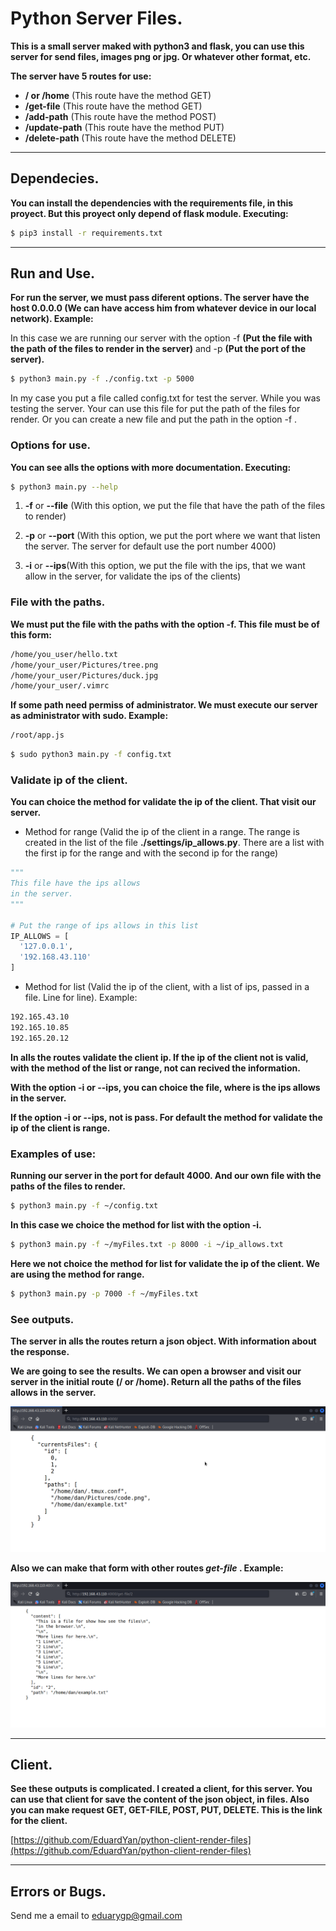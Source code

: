 # Python Server Files.

__This is a small server maked with python3 and flask, you can use this server for send files, images png or jpg. Or whatever other format,  etc.__

__The server have 5 routes for use:__
* __/ or /home__   (This route have the method GET)
* __/get-file__    (This route have the method GET)
* __/add-path__    (This route have the method POST)
* __/update-path__  (This route have the method PUT)
* __/delete-path__   (This route have the method DELETE)


-------------------------------------------------------------------
## Dependecies.
__You can install the dependencies with the requirements file, in this proyect. But this proyect only depend of flask module. Executing:__

```bash
$ pip3 install -r requirements.txt
```

--------------------------------------------------------------------
## Run and Use.
__For run the server, we must pass diferent options. The server have the host 0.0.0.0 (We can have access him from whatever device in our local network). Example:__

In this case we are running our server with the option -f __(Put the file with the path of the files to render in the server)__ and -p __(Put the port of the server).__

```bash
$ python3 main.py -f ./config.txt -p 5000
```
In my case you put a file called config.txt for test the server. While you was testing the server. Your can use this file for put the path of the files for render. Or you can create a new file and put the path in the option -f .

### Options for use.
__You can see alls the options with more documentation.  Executing:__
```bash
$ python3 main.py --help
```

1. __-f__ or __--file__  (With this option, we put the file that have the path of the files to render)

2. __-p__ or __--port__ (With this option, we put the port where we want that listen the server. The server for default use the port number 4000)

3. __-i__ or __--ips__(With this option, we put the file with the ips, that we want allow in the server, for validate the ips of the clients)

### File with the paths.
__We must put the file with the paths with the option -f. This file must be of this form:__
```txt
/home/you_user/hello.txt
/home/your_user/Pictures/tree.png
/home/your_user/Pictures/duck.jpg
/home/your_user/.vimrc

```
__If some path need permiss of administrator. We must execute our server as administrator with sudo. Example:__
```txt
/root/app.js
```

```bash
$ sudo python3 main.py -f config.txt
```

### Validate ip of the client.
__You can choice the method for validate the ip of the client. That visit our server.__

* Method for range (Valid the ip of the client in a range. The range is created in the list of the file __./settings/ip_allows.py__. There are a list with the first ip for the range and with the second ip for the range)

```python
"""
This file have the ips allows 
in the server.
"""

# Put the range of ips allows in this list
IP_ALLOWS = [
  '127.0.0.1',
  '192.168.43.110'
]

```

* Method for list (Valid the ip of the client, with a list of ips, passed in a file. Line for line). Example:
```txt
192.165.43.10
192.165.10.85
192.165.20.12

```

__In alls the routes validate the client ip. If the ip of the client not is valid, with the method of the
list or range, not can recived the information.__

__With the option -i or --ips, you can choice the file, where is the ips allows in the server.__

__If the option -i or --ips, not is pass. For default the method for validate the ip of the client
is range.__

### Examples of use:

__Running our server in the port for default 4000. And our own file with the paths of the files to render.__
```bash
$ python3 main.py -f ~/config.txt
```

__In this case we choice the method for list with the option -i.__
```bash
$ python3 main.py -f ~/myFiles.txt -p 8000 -i ~/ip_allows.txt
```

__Here we not choice the method for list for validate the ip of the client. We are using the method for range.__
```bash
$ python3 main.py -p 7000 -f ~/myFiles.txt
```

### See outputs.
__The server in alls the routes return a json object. With information about the response.__

__We are going to see the results. We can open a browser and visit our server in the initial route (/ or /home). Return all the paths of the files allows in the server.__

![](./doc/example-results.png)

__Also we can make that form with other routes *get-file* . Example:__

![](./doc/example-results-get-file.png)

--------------------------------------------------
## Client.

__See these outputs is complicated. I created a client, for this server. You can use that client for save the content of the json object, in files. Also you can make request GET, GET-FILE, POST, PUT, DELETE. This is the link for the client.__

[https://github.com/EduardYan/python-client-render-files](https://github.com/EduardYan/python-client-render-files)

---------------------------------------------------------
## Errors or Bugs.
Send me a email to eduarygp@gmail.com